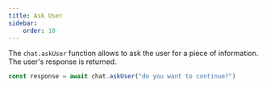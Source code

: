 ```yaml
---
title: Ask User
sidebar:
    order: 10
---
```


The `chat.askUser` function allows to ask the user for a piece of information. The user's response is returned.

```js
const response = await chat.askUser("do you want to continue?")
```

